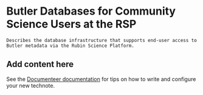 # Butler Databases for Community Science Users at the RSP

```{abstract}
Describes the database infrastructure that supports end-user access to Butler metadata via the Rubin Science Platform.
```

## Add content here

See the [Documenteer documentation](https://documenteer.lsst.io/technotes/index.html) for tips on how to write and configure your new technote.
